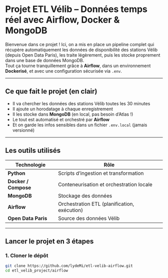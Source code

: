 #  Projet ETL Vélib – Données temps réel avec Airflow, Docker & MongoDB

Bienvenue dans ce projet ! Ici, on a mis en place un pipeline complet qui récupère automatiquement les données de disponibilité des stations Vélib (depuis Open Data Paris), les traite légèrement, puis les stocke proprement dans une base de données MongoDB.  
Tout ça tourne tranquillement grâce à **Airflow**, dans un environnement **Dockerisé**, et avec une configuration sécurisée via `.env`.

---

##  Ce que fait le projet (en clair)

- Il va chercher les données des stations Vélib toutes les 30 minutes
- Il ajoute un horodatage à chaque enregistrement
- Il les stocke dans **MongoDB** (en local, pas besoin d’Atlas !)
- Le tout est automatisé et orchestré par **Airflow**
- Et on garde les infos sensibles dans un fichier `.env.local` (jamais versionné)

---

## Les outils utilisés

| Technologie | Rôle |
|-------------|------|
| **Python** | Scripts d’ingestion et transformation |
| **Docker / Compose** | Conteneurisation et orchestration locale |
| **MongoDB** | Stockage des données |
| **Airflow** | Orchestration ETL (planification, exécution) |
| **Open Data Paris** | Source des données Vélib |

---

## Lancer le projet en 3 étapes

### 1. Cloner le dépôt

```bash
git clone https://github.com/lydeMi/etl-velib-airflow.git
cd etl_velib_project/airflow

